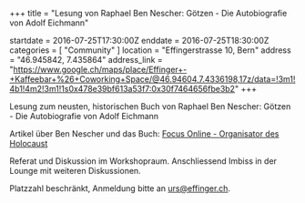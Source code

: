 +++
title = "Lesung von Raphael Ben Nescher: Götzen - Die Autobiografie von Adolf Eichmann"

startdate = 2016-07-25T17:30:00Z
enddate = 2016-07-25T18:30:00Z
categories = [ "Community" ]
location = "Effingerstrasse 10, Bern"
address = "46.945842, 7.435864"
address_link = "https://www.google.ch/maps/place/Effinger+-+Kaffeebar+%26+Coworking+Space/@46.94604,7.4336198,17z/data=!3m1!4b1!4m2!3m1!1s0x478e39bf613a53f7:0x30f7464656fbe3b2"
+++

Lesung zum neusten, historischen Buch von Raphael Ben Nescher: Götzen - Die Autobiografie von Adolf Eichmann

Artikel über Ben Nescher und das Buch: [Focus Online - Organisator des Holocaust](http://www.focus.de/wissen/mensch/geschichte/memoiren-erstmals-kommentiert-eichmann-der-organisator-des-holocaust-ich-hatte-zu-gehorchen-es-war-krieg_id_5589019.html)

Referat und Diskussion im Workshopraum. Anschliessend Imbiss in der Lounge mit weiteren Diskussionen.

Platzzahl beschränkt, Anmeldung bitte an [urs@effinger.ch](mailto:urs@effinger.ch).
